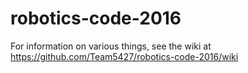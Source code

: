 # robotics-code-2016

For information on various things, see the wiki at https://github.com/Team5427/robotics-code-2016/wiki
